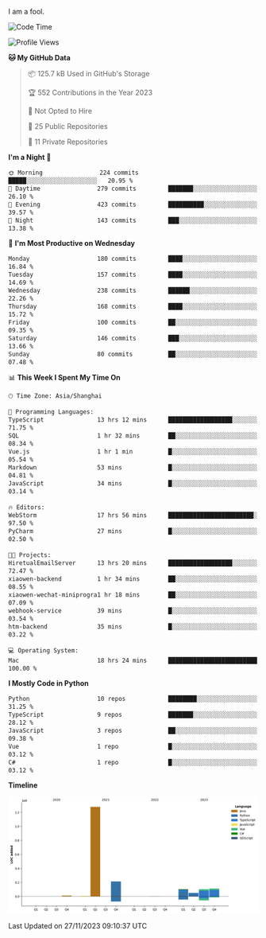 I am a fool.

<!--START_SECTION:waka-->
![Code Time](http://img.shields.io/badge/Code%20Time-925%20hrs%2039%20mins-blue)

![Profile Views](http://img.shields.io/badge/Profile%20Views-26-blue)

**🐱 My GitHub Data** 

> 📦 125.7 kB Used in GitHub's Storage 
 > 
> 🏆 552 Contributions in the Year 2023
 > 
> 🚫 Not Opted to Hire
 > 
> 📜 25 Public Repositories 
 > 
> 🔑 11 Private Repositories 
 > 
**I'm a Night 🦉** 

```text
🌞 Morning                224 commits         █████░░░░░░░░░░░░░░░░░░░░   20.95 % 
🌆 Daytime                279 commits         ███████░░░░░░░░░░░░░░░░░░   26.10 % 
🌃 Evening                423 commits         ██████████░░░░░░░░░░░░░░░   39.57 % 
🌙 Night                  143 commits         ███░░░░░░░░░░░░░░░░░░░░░░   13.38 % 
```
📅 **I'm Most Productive on Wednesday** 

```text
Monday                   180 commits         ████░░░░░░░░░░░░░░░░░░░░░   16.84 % 
Tuesday                  157 commits         ████░░░░░░░░░░░░░░░░░░░░░   14.69 % 
Wednesday                238 commits         ██████░░░░░░░░░░░░░░░░░░░   22.26 % 
Thursday                 168 commits         ████░░░░░░░░░░░░░░░░░░░░░   15.72 % 
Friday                   100 commits         ██░░░░░░░░░░░░░░░░░░░░░░░   09.35 % 
Saturday                 146 commits         ███░░░░░░░░░░░░░░░░░░░░░░   13.66 % 
Sunday                   80 commits          ██░░░░░░░░░░░░░░░░░░░░░░░   07.48 % 
```


📊 **This Week I Spent My Time On** 

```text
🕑︎ Time Zone: Asia/Shanghai

💬 Programming Languages: 
TypeScript               13 hrs 12 mins      ██████████████████░░░░░░░   71.75 % 
SQL                      1 hr 32 mins        ██░░░░░░░░░░░░░░░░░░░░░░░   08.34 % 
Vue.js                   1 hr 1 min          █░░░░░░░░░░░░░░░░░░░░░░░░   05.54 % 
Markdown                 53 mins             █░░░░░░░░░░░░░░░░░░░░░░░░   04.81 % 
JavaScript               34 mins             █░░░░░░░░░░░░░░░░░░░░░░░░   03.14 % 

🔥 Editors: 
WebStorm                 17 hrs 56 mins      ████████████████████████░   97.50 % 
PyCharm                  27 mins             █░░░░░░░░░░░░░░░░░░░░░░░░   02.50 % 

🐱‍💻 Projects: 
HiretualEmailServer      13 hrs 20 mins      ██████████████████░░░░░░░   72.47 % 
xiaowen-backend          1 hr 34 mins        ██░░░░░░░░░░░░░░░░░░░░░░░   08.55 % 
xiaowen-wechat-miniprogra1 hr 18 mins        ██░░░░░░░░░░░░░░░░░░░░░░░   07.09 % 
webhook-service          39 mins             █░░░░░░░░░░░░░░░░░░░░░░░░   03.54 % 
htm-backend              35 mins             █░░░░░░░░░░░░░░░░░░░░░░░░   03.22 % 

💻 Operating System: 
Mac                      18 hrs 24 mins      █████████████████████████   100.00 % 
```

**I Mostly Code in Python** 

```text
Python                   10 repos            ████████░░░░░░░░░░░░░░░░░   31.25 % 
TypeScript               9 repos             ███████░░░░░░░░░░░░░░░░░░   28.12 % 
JavaScript               3 repos             ██░░░░░░░░░░░░░░░░░░░░░░░   09.38 % 
Vue                      1 repo              █░░░░░░░░░░░░░░░░░░░░░░░░   03.12 % 
C#                       1 repo              █░░░░░░░░░░░░░░░░░░░░░░░░   03.12 % 
```



**Timeline**

![Lines of Code chart](https://raw.githubusercontent.com/VeejaLiu/VeejaLiu/master/assets/bar_graph.png)


 Last Updated on 27/11/2023 09:10:37 UTC
<!--END_SECTION:waka-->
